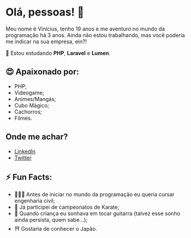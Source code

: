 # Olá, pessoas! 👋

Meu nome é Vinícius, tenho 19 anos e me aventuro no mundo da programação há 3 anos. Ainda não estou trabalhando, mas você poderia me indicar na sua empresa, ein?!

🌱 Estou estudando <b>PHP</b>, <b>Laravel</b> e <b>Lumen</b>.

## 😍 Apaixonado por: 
- PHP;
- Videogame;
- Animes/Mangás;
- Cubo Mágico;
- Cachorros;
- Filmes.

## Onde me achar? 
- [LinkedIn](www.linkedin.com/in/isnotvinicius/)
- [Twitter](www.twitter.com/isnotvinicius)

## ⚡️ Fun Facts:
- 👷🏽‍♂️ Antes de iniciar no mundo da programação eu queria cursar engenharia civil;
- 🥋 Já participei de campeonatos de Karate;
- 🎸 Quando criança eu sonhava em tocar guitarra (talvez esse sonho ainda persista, quem sabe...);
- ⛩ Gostaria de conhecer o Japão.
